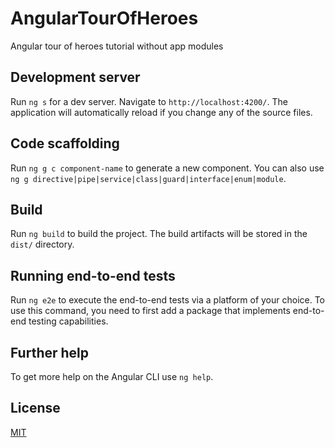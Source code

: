 # AngularTourOfHeroes

Angular tour of heroes tutorial without app modules

## Development server

Run `ng s` for a dev server. Navigate to `http://localhost:4200/`. The application will automatically reload if you change any of the source files.

## Code scaffolding

Run `ng g c component-name` to generate a new component. You can also use `ng g directive|pipe|service|class|guard|interface|enum|module`.

## Build

Run `ng build` to build the project. The build artifacts will be stored in the `dist/` directory.

## Running end-to-end tests

Run `ng e2e` to execute the end-to-end tests via a platform of your choice. To use this command, you need to first add a package that implements end-to-end testing capabilities.

## Further help

To get more help on the Angular CLI use `ng help`.

## License

[MIT](https://choosealicense.com/licenses/mit/)
